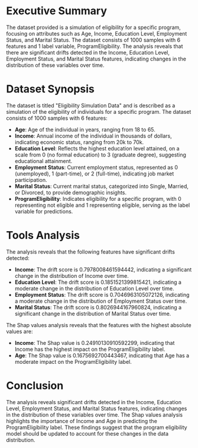 **Executive Summary**
=====================

The dataset provided is a simulation of eligibility for a specific program, focusing on attributes such as Age, Income, Education Level, Employment Status, and Marital Status. The dataset consists of 1000 samples with 6 features and 1 label variable, ProgramEligibility. The analysis reveals that there are significant drifts detected in the Income, Education Level, Employment Status, and Marital Status features, indicating changes in the distribution of these variables over time.

**Dataset Synopsis**
=====================

The dataset is titled "Eligibility Simulation Data" and is described as a simulation of the eligibility of individuals for a specific program. The dataset consists of 1000 samples with 6 features:

* **Age**: Age of the individual in years, ranging from 18 to 65.
* **Income**: Annual income of the individual in thousands of dollars, indicating economic status, ranging from 20k to 70k.
* **Education Level**: Reflects the highest education level attained, on a scale from 0 (no formal education) to 3 (graduate degree), suggesting educational attainment.
* **Employment Status**: Current employment status, represented as 0 (unemployed), 1 (part-time), or 2 (full-time), indicating job market participation.
* **Marital Status**: Current marital status, categorized into Single, Married, or Divorced, to provide demographic insights.
* **ProgramEligibility**: Indicates eligibility for a specific program, with 0 representing not eligible and 1 representing eligible, serving as the label variable for predictions.

**Tools Analysis**
=====================

The analysis reveals that the following features have significant drifts detected:

* **Income**: The drift score is 0.7978008461594442, indicating a significant change in the distribution of Income over time.
* **Education Level**: The drift score is 0.1851521399815421, indicating a moderate change in the distribution of Education Level over time.
* **Employment Status**: The drift score is 0.7046963105072126, indicating a moderate change in the distribution of Employment Status over time.
* **Marital Status**: The drift score is 0.8026944167960824, indicating a significant change in the distribution of Marital Status over time.

The Shap values analysis reveals that the features with the highest absolute values are:

* **Income**: The Shap value is 0.24910130910592299, indicating that Income has the highest impact on the ProgramEligibility label.
* **Age**: The Shap value is 0.1675692700443467, indicating that Age has a moderate impact on the ProgramEligibility label.

**Conclusion**
============

The analysis reveals significant drifts detected in the Income, Education Level, Employment Status, and Marital Status features, indicating changes in the distribution of these variables over time. The Shap values analysis highlights the importance of Income and Age in predicting the ProgramEligibility label. These findings suggest that the program eligibility model should be updated to account for these changes in the data distribution.